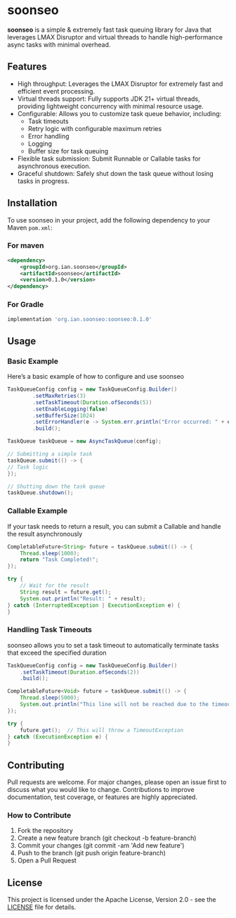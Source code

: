 # soonseo
**soonseo** is a simple & extremely fast task queuing library for Java that leverages LMAX Disruptor and virtual threads to handle high-performance async tasks with minimal overhead.

## Features
- High throughput: Leverages the LMAX Disruptor for extremely fast and efficient event processing.
- Virtual threads support: Fully supports JDK 21+ virtual threads, providing lightweight concurrency with minimal resource usage.
- Configurable: Allows you to customize task queue behavior, including:
  - Task timeouts
  - Retry logic with configurable maximum retries
  - Error handling
  - Logging
  - Buffer size for task queuing
- Flexible task submission: Submit Runnable or Callable tasks for asynchronous execution.
- Graceful shutdown: Safely shut down the task queue without losing tasks in progress.
 

## Installation

To use soonseo in your project, add the following dependency to your Maven `pom.xml`:

### For maven
```xml
<dependency>
    <groupId>org.ian.soonseo</groupId>
    <artifactId>soonseo</artifactId>
    <version>0.1.0</version>
</dependency>
```

### For Gradle
```groovy
implementation 'org.ian.soonseo:soonseo:0.1.0'
```

## Usage

### Basic Example

Here’s a basic example of how to configure and use soonseo

```java
TaskQueueConfig config = new TaskQueueConfig.Builder()
        .setMaxRetries(3)
        .setTaskTimeout(Duration.ofSeconds(5))
        .setEnableLogging(false)
        .setBufferSize(1024)
        .setErrorHandler(e -> System.err.println("Error occurred: " + e.getMessage())) // Custom error handler
        .build();

TaskQueue taskQueue = new AsyncTaskQueue(config);

// Submitting a simple task
taskQueue.submit(() -> {
// Task logic
});

// Shutting down the task queue
taskQueue.shutdown();
```

### Callable Example

If your task needs to return a result, you can submit a Callable and handle the result asynchronously
```java
CompletableFuture<String> future = taskQueue.submit(() -> {
    Thread.sleep(1000);
    return "Task Completed!";
});

try {
    // Wait for the result
    String result = future.get();
    System.out.println("Result: " + result);
} catch (InterruptedException | ExecutionException e) {
}
```

### Handling Task Timeouts

soonseo allows you to set a task timeout to automatically terminate tasks that exceed the specified duration
```java
TaskQueueConfig config = new TaskQueueConfig.Builder()
    .setTaskTimeout(Duration.ofSeconds(2))
    .build();

CompletableFuture<Void> future = taskQueue.submit(() -> {
    Thread.sleep(5000);
    System.out.println("This line will not be reached due to the timeout.");
});

try {
    future.get();  // This will throw a TimeoutException
} catch (ExecutionException e) {
}
```


## Contributing

Pull requests are welcome. For major changes, please open an issue first to discuss what you would like to change. Contributions to improve documentation, test coverage, or features are highly appreciated.

### How to Contribute

1. Fork the repository
2. Create a new feature branch (git checkout -b feature-branch)
3. Commit your changes (git commit -am 'Add new feature')
4. Push to the branch (git push origin feature-branch)
4. Open a Pull Request

## License

This project is licensed under the Apache License, Version 2.0 - see the [LICENSE](LICENSE) file for details.
